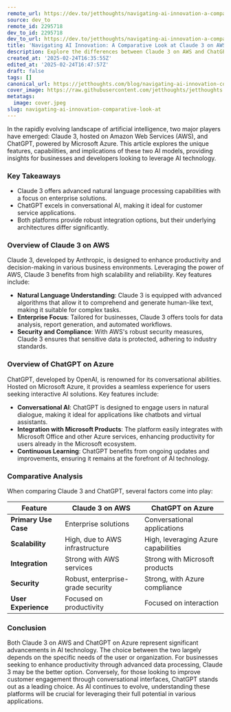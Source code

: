 ```yaml
---
remote_url: https://dev.to/jetthoughts/navigating-ai-innovation-a-comparative-look-at-claude-3-on-aws-and-chatgpt-on-azure-2m3l
source: dev_to
remote_id: 2295718
dev_to_id: 2295718
dev_to_url: https://dev.to/jetthoughts/navigating-ai-innovation-a-comparative-look-at-claude-3-on-aws-and-chatgpt-on-azure-2m3l
title: 'Navigating AI Innovation: A Comparative Look at Claude 3 on AWS and ChatGPT on Azure'
description: Explore the differences between Claude 3 on AWS and ChatGPT on Azure, two leading AI innovations, and find out which platform suits your business needs.
created_at: '2025-02-24T16:35:55Z'
edited_at: '2025-02-24T16:47:57Z'
draft: false
tags: []
canonical_url: https://jetthoughts.com/blog/navigating-ai-innovation-comparative-look-at-claude-3-on-aws-chatgpt-azure/
cover_image: https://raw.githubusercontent.com/jetthoughts/jetthoughts.github.io/master/content/blog/navigating-ai-innovation-comparative-look-at/cover.jpeg
metatags:
  image: cover.jpeg
slug: navigating-ai-innovation-comparative-look-at
---
```

In the rapidly evolving landscape of artificial intelligence, two major players have emerged: Claude 3, hosted on Amazon Web Services (AWS), and ChatGPT, powered by Microsoft Azure. This article explores the unique features, capabilities, and implications of these two AI models, providing insights for businesses and developers looking to leverage AI technology.

### Key Takeaways

*   Claude 3 offers advanced natural language processing capabilities with a focus on enterprise solutions.
*   ChatGPT excels in conversational AI, making it ideal for customer service applications.
*   Both platforms provide robust integration options, but their underlying architectures differ significantly.

### Overview of Claude 3 on AWS

Claude 3, developed by Anthropic, is designed to enhance productivity and decision-making in various business environments. Leveraging the power of AWS, Claude 3 benefits from high scalability and reliability. Key features include:

*   **Natural Language Understanding**: Claude 3 is equipped with advanced algorithms that allow it to comprehend and generate human-like text, making it suitable for complex tasks.
*   **Enterprise Focus**: Tailored for businesses, Claude 3 offers tools for data analysis, report generation, and automated workflows.
*   **Security and Compliance**: With AWS's robust security measures, Claude 3 ensures that sensitive data is protected, adhering to industry standards.

### Overview of ChatGPT on Azure

ChatGPT, developed by OpenAI, is renowned for its conversational abilities. Hosted on Microsoft Azure, it provides a seamless experience for users seeking interactive AI solutions. Key features include:

*   **Conversational AI**: ChatGPT is designed to engage users in natural dialogue, making it ideal for applications like chatbots and virtual assistants.
*   **Integration with Microsoft Products**: The platform easily integrates with Microsoft Office and other Azure services, enhancing productivity for users already in the Microsoft ecosystem.
*   **Continuous Learning**: ChatGPT benefits from ongoing updates and improvements, ensuring it remains at the forefront of AI technology.

### Comparative Analysis

When comparing Claude 3 and ChatGPT, several factors come into play:

| Feature | Claude 3 on AWS | ChatGPT on Azure |
| --- | --- | --- |
| **Primary Use Case** | Enterprise solutions | Conversational applications |
| **Scalability** | High, due to AWS infrastructure | High, leveraging Azure capabilities |
| **Integration** | Strong with AWS services | Strong with Microsoft products |
| **Security** | Robust, enterprise-grade security | Strong, with Azure compliance |
| **User Experience** | Focused on productivity | Focused on interaction |

### Conclusion

Both Claude 3 on AWS and ChatGPT on Azure represent significant advancements in AI technology. The choice between the two largely depends on the specific needs of the user or organization. For businesses seeking to enhance productivity through advanced data processing, Claude 3 may be the better option. Conversely, for those looking to improve customer engagement through conversational interfaces, ChatGPT stands out as a leading choice. As AI continues to evolve, understanding these platforms will be crucial for leveraging their full potential in various applications.
